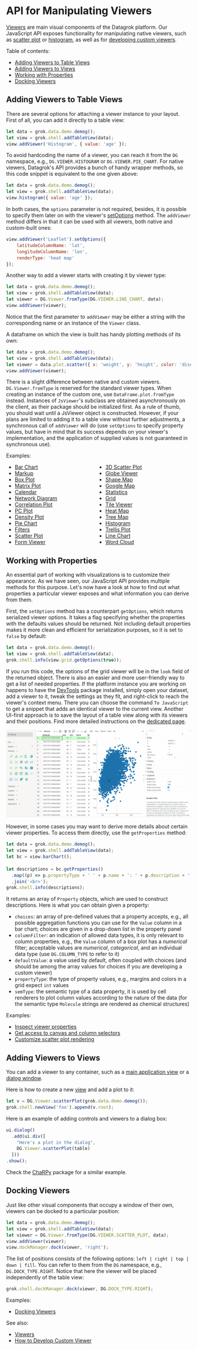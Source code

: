 <!-- TITLE: Manipulate Viewers -->
<!-- SUBTITLE: -->

# API for Manipulating Viewers

[Viewers](../../visualize/viewers.md) are main visual components of the Datagrok platform. Our JavaScript API exposes functionality for manipulating native viewers, such as [scatter plot](../../visualize/viewers/scatter-plot.md) or [histogram](../../visualize/viewers/histogram.md), as well as for [developing custom viewers](develop-custom-viewer.md).

Table of contents:
  - [Adding Viewers to Table Views](#adding-viewers-to-table-views)
  - [Adding Viewers to Views](#adding-viewers-to-views)
  - [Working with Properties](#working-with-properties)
  - [Docking Viewers](#docking-viewers)

## Adding Viewers to Table Views

There are several options for attaching a viewer instance to your layout. First of all, you can add it directly to a table view:

```javascript
let data = grok.data.demo.demog();
let view = grok.shell.addTableView(data);
view.addViewer('Histogram', { value: 'age' });
```

To avoid hardcoding the name of a viewer, you can reach it from the `DG` namespace, e.g., `DG.VIEWER.HISTOGRAM` or `DG.VIEWER.PIE_CHART`. For native viewers, Datagrok's API provides a bunch of handy wrapper methods, so this code snippet is equivalent to the one given above:

```javascript
let data = grok.data.demo.demog();
let view = grok.shell.addTableView(data);
view.histogram({ value: 'age' });
```

In both cases, the `options` parameter is not required, besides, it is possible to specify them later on with the viewer's [setOptions](https://public.datagrok.ai/js/samples/ui/viewers/types/scatter-plot) method. The `addViewer` method differs in that it can be used with all viewers, both native and custom-built ones:

```javascript
view.addViewer('Leaflet').setOptions({
    latitudeColumnName: 'lat',
    longitudeColumnName: 'lon',
    renderType: 'heat map'
});
```

Another way to add a viewer starts with creating it by viewer type:

```javascript
let data = grok.data.demo.demog();
let view = grok.shell.addTableView(data);
let viewer = DG.Viewer.fromType(DG.VIEWER.LINE_CHART, data);
view.addViewer(viewer);
```

Notice that the first parameter to `addViewer` may be either a string with the corresponding name or an instance of the `Viewer` class.

A dataframe on which the view is built has handy plotting methods of its own:

```javascript
let data = grok.data.demo.demog();
let view = grok.shell.addTableView(data);
let viewer = data.plot.scatter({ x: 'weight', y: 'height', color: 'disease' });
view.addViewer(viewer);
```

There is a slight difference between native and custom viewers. `DG.Viewer.fromType` is reserved for
the standard viewer types. When creating an instance of the custom one, use `DataFrame.plot.fromType`
instead. Instances of `JsViewer`'s subclass are obtained asynchronously on the client, as their package
should be initialized first. As a rule of thumb, you should wait until a JsViewer object is constructed.
However, if your plans are limited to adding it to a table view without further adjustments,
a synchronous call of `addViewer` will do (use `setOptions` to specify property values, but have in mind
that its success depends on your viewer's implementation, and the application of supplied values
is not guaranteed in synchronous use).

Examples:

<ul style="column-count: 2;">
  <li>
    <a href="https://public.datagrok.ai/js/samples/ui/viewers/types/bar-chart" target="_blank">Bar Chart</a>
  </li>
  <li>
    <a href="https://public.datagrok.ai/js/samples/ui/viewers/types/markup" target="_blank">Markup</a>
  </li>
  <li>
    <a href="https://public.datagrok.ai/js/samples/ui/viewers/types/box-plot" target="_blank">Box Plot</a>
  </li>
  <li>
    <a href="https://public.datagrok.ai/js/samples/ui/viewers/types/matrix-plot" target="_blank">Matrix Plot</a>
  </li>
  <li>
    <a href="https://public.datagrok.ai/js/samples/ui/viewers/types/calendar" target="_blank">Calendar</a>
  </li>
  <li>
    <a href="https://public.datagrok.ai/js/samples/ui/viewers/types/network-diagram" target="_blank">Network Diagram</a>
  </li>
  <li>
    <a href="https://public.datagrok.ai/js/samples/ui/viewers/types/corr-plot" target="_blank">Correlation Plot</a>
  </li>
  <li>
    <a href="https://public.datagrok.ai/js/samples/ui/viewers/types/pc-plot" target="_blank">PC Plot</a>
  </li>
  <li>
    <a href="https://public.datagrok.ai/js/samples/ui/viewers/types/density-plot" target="_blank">Density Plot</a>
  </li>
  <li>
    <a href="https://public.datagrok.ai/js/samples/ui/viewers/types/pie-chart" target="_blank">Pie Chart</a>
  </li>
  <li>
    <a href="https://public.datagrok.ai/js/samples/ui/viewers/types/filters" target="_blank">Filters</a>
  </li>
  <li>
    <a href="https://public.datagrok.ai/js/samples/ui/viewers/types/scatter-plot" target="_blank">Scatter Plot</a>
  </li>
  <li>
    <a href="https://public.datagrok.ai/js/samples/ui/viewers/types/form" target="_blank">Form Viewer</a>
  </li>
  <li>
    <a href="https://public.datagrok.ai/js/samples/ui/viewers/types/scatter-plot-3d" target="_blank">3D Scatter Plot</a>
  </li>
  <li>
    <a href="https://public.datagrok.ai/js/samples/ui/viewers/types/globe" target="_blank">Globe Viewer</a>
  </li>
  <li>
    <a href="https://public.datagrok.ai/js/samples/ui/viewers/types/shape-map" target="_blank">Shape Map</a>
  </li>
  <li>
    <a href="https://public.datagrok.ai/js/samples/ui/viewers/types/google-map" target="_blank">Google Map</a>
  </li>
  <li>
    <a href="https://public.datagrok.ai/js/samples/ui/viewers/types/statistics" target="_blank">Statistics</a>
  </li>
  <li>
    <a href="https://public.datagrok.ai/js/samples/ui/viewers/types/grid" target="_blank">Grid</a>
  </li>
  <li>
    <a href="https://public.datagrok.ai/js/samples/ui/viewers/types/tile-viewer" target="_blank">Tile Viewer</a>
  </li>
  <li>
    <a href="https://public.datagrok.ai/js/samples/ui/viewers/types/heat-map" target="_blank">Heat Map</a>
  </li>
  <li>
    <a href="https://public.datagrok.ai/js/samples/ui/viewers/types/tree-map" target="_blank">Tree Map</a>
  </li>
  <li>
    <a href="https://public.datagrok.ai/js/samples/ui/viewers/types/histogram" target="_blank">Histogram</a>
  </li>
  <li>
    <a href="https://public.datagrok.ai/js/samples/ui/viewers/types/trellis-plot" target="_blank">Trellis Plot</a>
  </li>
  <li>
    <a href="https://public.datagrok.ai/js/samples/ui/viewers/types/line-chart" target="_blank">Line Chart</a>
  </li>
  <li>
    <a href="https://public.datagrok.ai/js/samples/ui/viewers/types/word-cloud" target="_blank">Word Cloud</a>
  </li>
</ul>

## Working with Properties

An essential part of working with visualizations is to customize their appearance.
As we have seen, our JavaScript API provides multiple methods for this purpose.
Let's now have a look at how to find out what properties a particular viewer exposes
and what information you can derive from them.

First, the `setOptions` method has a counterpart `getOptions`, which returns serialized
viewer options. It takes a flag specifying whether the properties with the defaults values
should be returned. Not including default properties makes it more clean and efficient
for serialization purposes, so it is set to `false` by default:

```js
let data = grok.data.demo.demog();
let view = grok.shell.addTableView(data);
grok.shell.info(view.grid.getOptions(true));
```

If you run this code, the options of the grid viewer will be in the `look` field of the
returned object. There is also an easier and more user-friendly way to get a list of
needed properties. If the platform instance you are working on happens to have the
[DevTools](https://github.com/datagrok-ai/public/tree/master/packages/DevTools) package installed,
simply open your dataset, add a viewer to it, tweak the settings as they fit, and right-click
to reach the viewer's context menu. There you can choose the command `To JavaScript` to get a
snippet that adds an identical viewer to the current view. Another UI-first approach is to save
the layout of a table view along with its viewers and their positions. Find more detailed
instructions on the [dedicated page](layouts.md).

![](dev-tools-viewer.gif "Get a snippet with selected viewer properties")

However, in some cases you may want to derive more details about certain viewer properties.
To access them directly, use the `getProperties` method:

```js
let data = grok.data.demo.demog();
let view = grok.shell.addTableView(data);
let bc = view.barChart();

let descriptions = bc.getProperties()
  .map((p) => p.propertyType + ' ' + p.name + ': ' + p.description + ' ' + p.columnFilter)
  .join('<br>');
grok.shell.info(descriptions);
```

It returns an array of `Property` objects, which are used to construct descriptions.
Here is what you can obtain given a property:

  - `choices`: an array of pre-defined values that a property accepts,
  e.g., all possible aggregation functions you can use for the `Value` column
  in a bar chart; choices are given in a drop-down list in the property panel
  - `columnFilter`: an indication of allowed data types, it is only
  relevant to column properties, e.g., the `Value` column of a box plot
  has a *numerical* filter; acceptable values are *numerical*, *categorical*,
  and an individual data type (use `DG.COLUMN_TYPE` to refer to it)
  - `defaultValue`: a value used by default, often coupled with choices (and
  should be among the array values for choices if you are developing a custom viewer)
  - `propertyType`: the type of property values, e.g., margins and colors
  in a grid expect `int` values
  - `semType`: the semantic type of a data property, it is used by cell renderers
  to plot column values according to the nature of the data (for the semantic type
  `Molecule` strings are rendered as chemical structures)

Examples:

  - [Inspect viewer properties](https://public.datagrok.ai/js/samples/ui/viewers/inspect-viewer-properties)
  - [Get access to canvas and column selectors](https://public.datagrok.ai/js/samples/ui/viewers/viewer-info)
  - [Customize scatter plot rendering](https://public.datagrok.ai/js/samples/ui/viewers/custom-scatterplot-rendering)

## Adding Viewers to Views

You can add a viewer to any container, such as a [main application view](/develop/how-to/build-an-app.md#the-main-view) or a [dialog window](https://public.datagrok.ai/js/samples/ui/dialogs/dialogs).

Here is how to create a new [view](develop/how-to/custom-views.md) and add a plot to it:

```javascript
let v = DG.Viewer.scatterPlot(grok.data.demo.demog());
grok.shell.newView('foo').append(v.root);
```

Here is an example of adding controls and viewers to a dialog box:

```javascript
ui.dialog()
  .add(ui.div([
    "Here's a plot in the dialog",
    DG.Viewer.scatterPlot(table)
  ]))
.show();
```

Check the [ChaRPy](https://github.com/datagrok-ai/public/blob/master/packages/ChaRPy/src/package.js) package for a similar example.

## Docking Viewers

Just like other visual components that occupy a window of their own, viewers can be docked to a particular position:

```javascript
let data = grok.data.demo.demog();
let view = grok.shell.addTableView(data);
let viewer = DG.Viewer.fromType(DG.VIEWER.SCATTER_PLOT, data);
view.addViewer(viewer);
view.dockManager.dock(viewer, 'right');
```

The list of positions consists of the following options: `left | right | top | down | fill`. You can refer to them from the `DG` namespace, e.g., `DG.DOCK_TYPE.RIGHT`. Notice that here the viewer will be placed independently of the table view:

```javascript
grok.shell.dockManager.dock(viewer, DG.DOCK_TYPE.RIGHT);
```

Examples:
  * [Docking Viewers](https://public.datagrok.ai/js/samples/ui/docking/docking-table-view)

See also:
  * [Viewers](../../visualize/viewers.md)
  * [How to Develop Custom Viewer](develop-custom-viewer.md)

